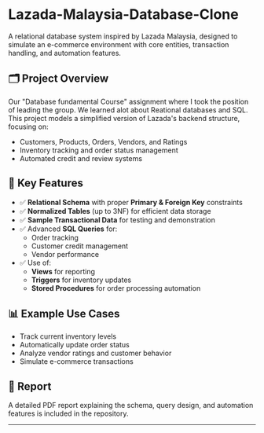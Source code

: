 # Lazada-Malaysia-Database-Clone

A relational database system inspired by Lazada Malaysia, designed to simulate an e-commerce environment with core entities, transaction handling, and automation features.

## 🗂 Project Overview
Our "Database fundamental Course" assignment where I took the position of leading the group. We learned alot about Reational databases and SQL.
This project models a simplified version of Lazada's backend structure, focusing on:

- Customers, Products, Orders, Vendors, and Ratings
- Inventory tracking and order status management
- Automated credit and review systems

## 📌 Key Features

- ✅ **Relational Schema** with proper **Primary & Foreign Key** constraints  
- ✅ **Normalized Tables** (up to 3NF) for efficient data storage  
- ✅ **Sample Transactional Data** for testing and demonstration  
- ✅ Advanced **SQL Queries** for:
  - Order tracking
  - Customer credit management
  - Vendor performance  
- ✅ Use of:
  - **Views** for reporting
  - **Triggers** for inventory updates
  - **Stored Procedures** for order processing automation

## 📊 Example Use Cases

- Track current inventory levels  
- Automatically update order status  
- Analyze vendor ratings and customer behavior  
- Simulate e-commerce transactions

## 📄 Report

A detailed PDF report explaining the schema, query design, and automation features is included in the repository.

---
